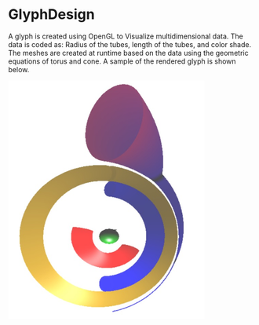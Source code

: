 # GlyphDesign
 
A glyph is created using OpenGL to Visualize multidimensional data. The data is coded as: Radius of the tubes, length of the tubes, and color shade. The meshes are created at runtime based on the data using the geometric equations of torus and cone. A sample of the rendered glyph is shown below. 
 
<img src="/glyphSample.jpg" width="400">
